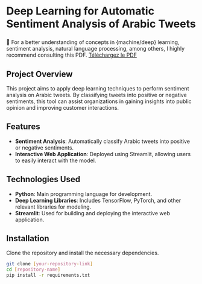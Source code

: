 # Deep Learning for Automatic Sentiment Analysis of Arabic Tweets

### 

🚨 For a better understanding of concepts in {machine/deep} learning, sentiment analysis, natural language processing, among others, I highly recommend consulting this PDF.
[Téléchargez le PDF](Deep_learning_pour_l_analyse_automatique_du_sentiment_des_tweets_arabes.pdf) 


## Project Overview

This project aims to apply deep learning techniques to perform sentiment analysis on Arabic tweets. By classifying tweets into positive or negative sentiments, this tool can assist organizations in gaining insights into public opinion and improving customer interactions.

## Features

- **Sentiment Analysis**: Automatically classify Arabic tweets into positive or negative sentiments.
- **Interactive Web Application**: Deployed using Streamlit, allowing users to easily interact with the model.

## Technologies Used

- **Python**: Main programming language for development.
- **Deep Learning Libraries**: Includes TensorFlow, PyTorch, and other relevant libraries for modeling.
- **Streamlit**: Used for building and deploying the interactive web application.

## Installation

Clone the repository and install the necessary dependencies.

```bash
git clone [your-repository-link]
cd [repository-name]
pip install -r requirements.txt
